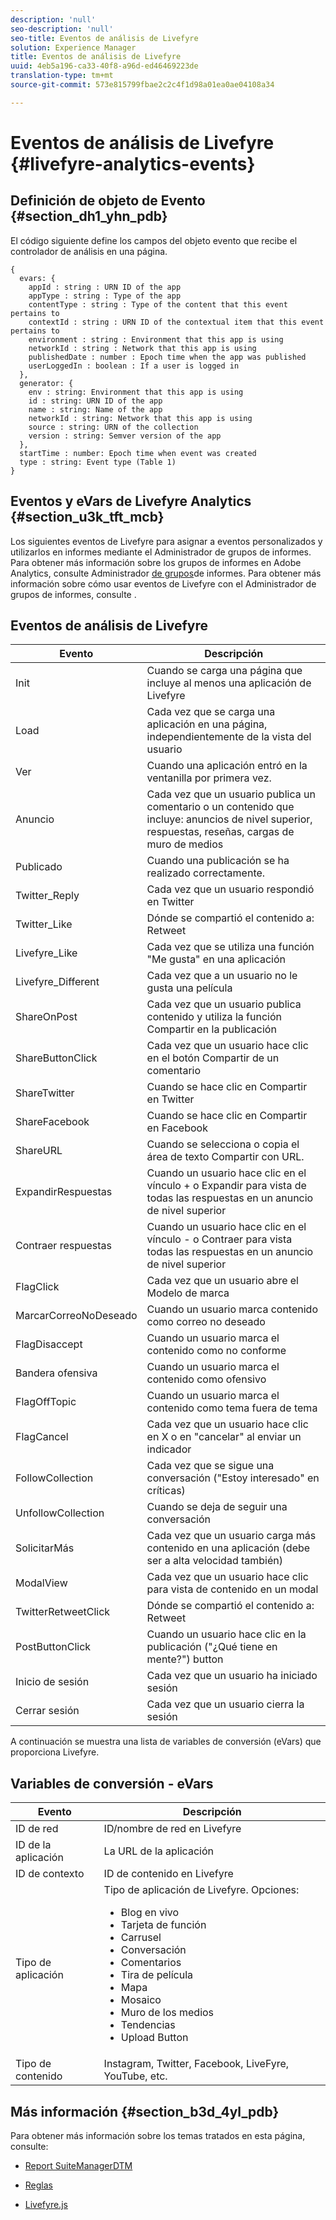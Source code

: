 ```yaml
---
description: 'null'
seo-description: 'null'
seo-title: Eventos de análisis de Livefyre
solution: Experience Manager
title: Eventos de análisis de Livefyre
uuid: 4eb5a196-ca33-40f8-a96d-ed46469223de
translation-type: tm+mt
source-git-commit: 573e815799fbae2c2c4f1d98a01ea0ae04108a34

---
```



# Eventos de análisis de Livefyre {#livefyre-analytics-events}

## Definición de objeto de Evento {#section_dh1_yhn_pdb}

El código siguiente define los campos del objeto evento que recibe el controlador de análisis en una página.

```
{
  evars: {
    appId : string : URN ID of the app
    appType : string : Type of the app
    contentType : string : Type of the content that this event pertains to
    contextId : string : URN ID of the contextual item that this event pertains to
    environment : string : Environment that this app is using
    networkId : string : Network that this app is using
    publishedDate : number : Epoch time when the app was published
    userLoggedIn : boolean : If a user is logged in
  },
  generator: {
    env : string: Environment that this app is using
    id : string: URN ID of the app
    name : string: Name of the app
    networkId : string: Network that this app is using
    source : string: URN of the collection
    version : string: Semver version of the app
  },
  startTime : number: Epoch time when event was created
  type : string: Event type (Table 1)
}
```

## Eventos y eVars de Livefyre Analytics {#section_u3k_tft_mcb}

Los siguientes eventos de Livefyre para asignar a eventos personalizados y utilizarlos en informes mediante el Administrador de grupos de informes. Para obtener más información sobre los grupos de informes en Adobe Analytics, consulte Administrador [de grupos](https://docs.adobe.com/content/help/en/analytics/admin/manage-report-suites/report-suites-admin.html)de informes. Para obtener más información sobre cómo usar eventos de Livefyre con el Administrador de grupos de informes, consulte [](../livefyre-analytics/c-use-livefyre-with-adobe-analytics.md#section_iks_kgd_4cb).

## Eventos de análisis de Livefyre

| Evento | Descripción |
|---|---|
| Init | Cuando se carga una página que incluye al menos una aplicación de Livefyre |
| Load | Cada vez que se carga una aplicación en una página, independientemente de la vista del usuario |
| Ver | Cuando una aplicación entró en la ventanilla por primera vez. |
| Anuncio | Cada vez que un usuario publica un comentario o un contenido que incluye: anuncios de nivel superior, respuestas, reseñas, cargas de muro de medios |
| Publicado | Cuando una publicación se ha realizado correctamente. |
| Twitter_Reply | Cada vez que un usuario respondió en Twitter |
| Twitter_Like | Dónde se compartió el contenido a: Retweet |
| Livefyre_Like | Cada vez que se utiliza una función &quot;Me gusta&quot; en una aplicación |
| Livefyre_Different | Cada vez que a un usuario no le gusta una película |
| ShareOnPost | Cada vez que un usuario publica contenido y utiliza la función Compartir en la publicación |
| ShareButtonClick | Cada vez que un usuario hace clic en el botón Compartir de un comentario |
| ShareTwitter | Cuando se hace clic en Compartir en Twitter |
| ShareFacebook | Cuando se hace clic en Compartir en Facebook |
| ShareURL | Cuando se selecciona o copia el área de texto Compartir con URL. |
| ExpandirRespuestas | Cuando un usuario hace clic en el vínculo + o Expandir para vista de todas las respuestas en un anuncio de nivel superior |
| Contraer respuestas | Cuando un usuario hace clic en el vínculo - o Contraer para vista todas las respuestas en un anuncio de nivel superior |
| FlagClick | Cada vez que un usuario abre el Modelo de marca |
| MarcarCorreoNoDeseado | Cuando un usuario marca contenido como correo no deseado |
| FlagDisaccept | Cuando un usuario marca el contenido como no conforme |
| Bandera ofensiva | Cuando un usuario marca el contenido como ofensivo |
| FlagOffTopic | Cuando un usuario marca el contenido como tema fuera de tema |
| FlagCancel | Cada vez que un usuario hace clic en X o en &quot;cancelar&quot; al enviar un indicador |
| FollowCollection | Cada vez que se sigue una conversación (&quot;Estoy interesado&quot; en críticas) |
| UnfollowCollection | Cuando se deja de seguir una conversación |
| SolicitarMás | Cada vez que un usuario carga más contenido en una aplicación (debe ser a alta velocidad también) |
| ModalView | Cada vez que un usuario hace clic para vista de contenido en un modal |
| TwitterRetweetClick | Dónde se compartió el contenido a: Retweet |
| PostButtonClick | Cuando un usuario hace clic en la publicación (&quot;¿Qué tiene en mente?&quot;) button |
| Inicio de sesión | Cada vez que un usuario ha iniciado sesión |
| Cerrar sesión | Cada vez que un usuario cierra la sesión |

A continuación se muestra una lista de variables de conversión (eVars) que proporciona Livefyre.

## Variables de conversión - eVars

| Evento | Descripción |
|--- |--- |
| ID de red | ID/nombre de red en Livefyre |
| ID de la aplicación | La URL de la aplicación |
| ID de contexto | ID de contenido en Livefyre |
| Tipo de aplicación | Tipo de aplicación de Livefyre. Opciones: <br><ul><li>Blog en vivo  </li><li> Tarjeta de función</li><li>Carrusel</li><li>Conversación </li><li>Comentarios</li><li>Tira de película</li><li>Mapa</li><li>Mosaico</li><li>Muro de los medios</li><li>Tendencias</li><li>Upload Button</li></ul> |
| Tipo de contenido | Instagram, Twitter, Facebook, LiveFyre, YouTube, etc. |

## Más información {#section_b3d_4yl_pdb}

Para obtener más información sobre los temas tratados en esta página, consulte:

* [Report Suite](https://docs.adobe.com/content/help/en/analytics/admin/manage-report-suites/report-suites-admin.html)[ManagerDTM](https://docs.adobe.com/content/help/en/livefyre/using/apps/filmstrip/c-filmstrip-app.html)

* [Reglas](https://docs.adobe.com/content/help/en/dtm/using/resources/rules/create-rules.html)
* [Livefyre.js](/help/implementation/c-livefyre.js.md)